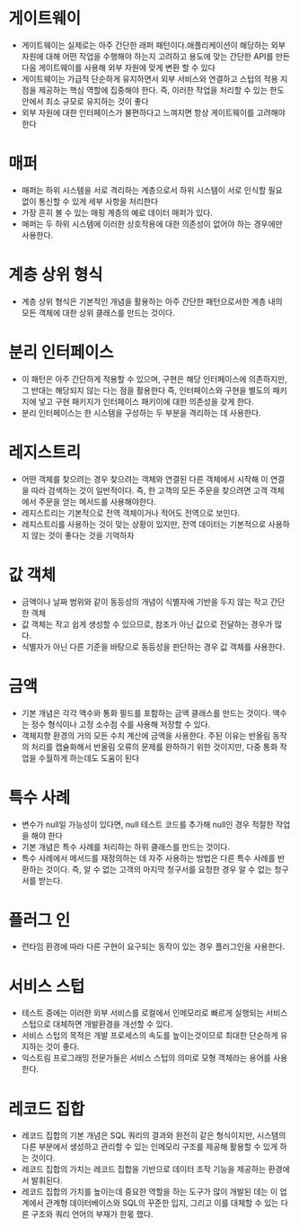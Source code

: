 # 게이트웨이

- 게이트웨이는 실제로는 아주 간단한 래퍼 패턴이다.애플리케이션이 해당하는 외부 자원에 대해 어떤 작업을 수행해야 하는지 고려하고 용도에 맞는 간단한 API를 만든 다음 게이트웨이를 사용해 외부 자원에 맞게 변환 할 수 있다
- 게이트웨이는 가급적 단순하게 유지하면서 외부 서비스와 연결하고 스텁의 적용 지점을 제공하는 핵심 역할에 집중해야 한다. 즉, 이러한 작업을 처리할 수 있는 한도 안에서 최소 규모로 유지하는 것이 좋다
- 외부 자원에 대한 인터페이스가 불편하다고 느껴지면 항상 게이트웨이를 고려해야한다

# 매퍼

- 매퍼는 하위 시스템을 서로 격리하는 계층으로서 하위 시스템이 서로 인식할 필요 없이 통신할 수 있게 세부 사항을 처리한다
- 가장 흔히 볼 수 있는 매핑 계층의 예로 데이터 매퍼가 있다.
- 매퍼는 두 하위 시스템에 이러한 상호작용에 대한 의존성이 없어야 하는 경우에만 사용한다.

# 계층 상위 형식

- 계층 상위 형식은 기본적인 개념을 활용하는 아주 간단한 패턴으로서한 계층 내의 모든 객체에 대한 상위 클래스를 만드는 것이다.

# 분리 인터페이스

- 이 패턴은 아주 간단하게 적용할 수 있으며, 구현은 해당 인터페이스에 의존하지만, 그 반대는 해당되지 않는 다는 점을 활용한다 즉, 인터페이스와 구현을 별도의 패키지에 넣고 구현 패키지가 인터페이스 패키이에 대한 의존성을 갖게 한다.
- 분리 인터페이스는 한 시스템을 구성하는 두 부분을 격리하는 데 사용한다.

# 레지스트리

- 어떤 객체를 찾으려는 경우 찾으려는 객체와 연결된 다른 객체에서 시작해 이 연결을 따라 검색하는 것이 일반적이다. 즉, 한 고객의 모든 주문을 찾으려면 고객 객체에서 주문을 얻는 메서드를 사용해야한다.
- 레지스트리는 기본적으로 전역 객체이거나 적어도 전역으로 보인다.
- 레지스트리를 사용하는 것이 맞는 상황이 있지만, 전역 데이터는 기본적으로 사용하지 않는 것이 좋다는 것을 기억하자

# 값 객체

- 금액이나 날짜 범위와 같이 동등성의 개념이 식별자에 기반을 두지 않는 작고 간단한 객체
- 값 객체는 작고 쉽게 생성할 수 있으므로, 참조가 아닌 값으로 전달하는 경우가 많다.
- 식별자가 아닌 다른 기준을 바탕으로 동등성을 판단하는 경우 값 객체를 사용한다.

# 금액

- 기본 개념은 각각 액수와 통화 필드를 포함하는 금액 클래스를 만드는 것이다. 액수는 정수 형식이나 고정 소수점 수를 사용해 저장할 수 있다.
- 객체지향 환경의 거의 모든 수치 계산에 금액을 사용한다. 주된 이유는 반올림 동작의 처리를 캡슐화해서 반올림 오류의 문제를 완하하기 위한 것이지만, 다중 통화 작업을 수월하게 하는데도 도움이 된다

# 특수 사례

- 변수가 null일 가능성이 있다면, null 테스트 코드를 추가해 null인 경우 적절한 작업을 해야 한다
- 기본 개념은 특수 사례를 처리하는 하위 클래스를 만드는 것이다.
- 특수 사례에서 메서드를 재정의하는 데 자주 사용하는 방법은 다른 특수 사례를 반환하는 것이다. 즉, 알 수 없는 고객의 마지막 청구서를 요청한 경우 알 수 없는 청구서를 받는다.

# 플러그 인

- 런타임 환경에 따라 다른 구현이 요구되는 동작이 있는 경우 플러그인을 사용한다.

# 서비스 스텁

- 테스트 중에는 이러한 외부 서비스를 로컬에서 인메모리로 빠르게 실행되는 서비스 스텁으로 대체하면 개발환경을 개선할 수 있다.
- 서비스 스텁의 목적은 개발 프로세스의 속도를 높이는것이므로 최대한 단순하게 유지하는 것이 좋다.
- 익스트림 프로그래밍 전문가들은 서비스 스텁의 의미로 모형 객체라는 용어를 사용한다.

# 레코드 집합

- 레코드 집합의 기본 개념은 SQL 쿼리의 결과와 완전히 같은 형식이지만, 시스템의 다른 부분에서 생성하고 관리할 수 있는 인메모리 구조를 제공해 활용할 수 있게 하는 것이다.
- 레코드 집합의 가치는 레코드 집합을 기반으로 데이터 조작 기능을 제공하는 환경에서 발휘된다.
- 레코드 집합의 가치를 높이는데 중요한 역할을 하는 도구가 많이 개발된 데는 이 업계에서 관계형 데이터베이스와 SQL의 꾸준한 입지, 그리고 이를 대체할 수 있는 다른 구조와 쿼리 언어의 부재가 한몫 했다.